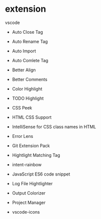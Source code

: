 # extension
vscode
 - Auto Close Tag
 - Auto Rename Tag
 - Auto Import
 - Auto Comlete Tag
 - Better Align
 - Better Comments
 - Color Highlight
 - TODO Highlight
 - CSS Peek
 - HTML CSS Support
 - IntelliSense for CSS class names in HTML
 
 - Error Lens
 - Git Extension Pack
 - Hightlight Matching Tag
 
 - intent-rainbow
 - JavaScript ES6 code snippet
 - Log File Hightlighter
 - Output Colorizer
 - Project Manager
 - vscode-icons
